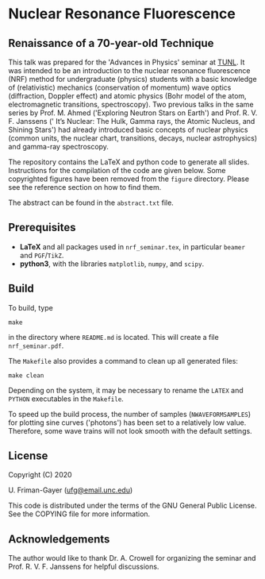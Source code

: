 # Nuclear Resonance Fluorescence
## Renaissance of a 70-year-old Technique

This talk was prepared for the 'Advances in Physics' seminar at [TUNL](https://tunl.duke.edu/).
It was intended to be an introduction to the nuclear resonance fluorescence (NRF) method for undergraduate (physics) students with a basic knowledge of (relativistic) mechanics (conservation of momentum) wave optics (diffraction, Doppler effect) and atomic physics (Bohr model of the atom, electromagnetic transitions, spectroscopy).
Two previous talks in the same series by Prof. M. Ahmed ('Exploring Neutron Stars on Earth') and Prof. R. V. F. Janssens (' It’s Nuclear: The Hulk, Gamma rays, the Atomic Nucleus, and Shining Stars') had already introduced basic concepts of nuclear physics (common units, the nuclear chart, transitions, decays, nuclear astrophysics) and gamma-ray spectroscopy.

The repository contains the LaTeX and python code to generate all slides.
Instructions for the compilation of the code are given below.
Some copyrighted figures have been removed from the `figure` directory.
Please see the reference section on how to find them.

The abstract can be found in the `abstract.txt` file.

## Prerequisites

 * **LaTeX** and all packages used in `nrf_seminar.tex`, in particular `beamer` and `PGF`/`TikZ`.
 * **python3**, with the libraries `matplotlib`, `numpy`, and `scipy`.

## Build

To build, type 

```
make
```

in the directory where `README.md` is located.
This will create a file `nrf_seminar.pdf`.

The `Makefile` also provides a command to clean up all generated files:

```
make clean
```

Depending on the system, it may be necessary to rename the `LATEX` and `PYTHON` executables in the `Makefile`.

To speed up the build process, the number of samples (`NWAVEFORMSAMPLES`) for plotting sine curves ('photons') has been set to a relatively low value.
Therefore, some wave trains will not look smooth with the default settings.

## License

Copyright (C) 2020

U. Friman-Gayer (ufg@email.unc.edu)

This code is distributed under the terms of the GNU General Public License. See the COPYING file for more information.

## Acknowledgements

The author would like to thank Dr. A. Crowell for organizing the seminar and Prof. R. V. F. Janssens for helpful discussions.
